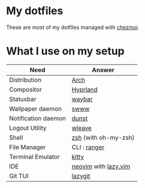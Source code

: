 # My dotfiles

These are most of my dotfiles managed with [chezmoi](https://www.chezmoi.io/).

# What I use on my setup

| Need                | Answer                                                                           |
|---------------------|----------------------------------------------------------------------------------|
| Distribution        | [Arch](https://archlinux.org/)                                                   |
| Compositor          | [Hyprland](https://hyprland.org/)                                                |
| Statusbar           | [waybar](https://github.com/Alexays/Waybar)                                      |
| Wallpaper daemon    | [swww](https://github.com/LGFae/swww)                                            |
| Notification daemon | [dunst](https://dunst-project.org/)                                              |
| Logout Utility      | [wleave](https://github.com/AMNatty/wleave)                                      |
| Shell               | [zsh](https://www.zsh.org/) (with oh-my-zsh)                                     |
| File Manager        | CLI : [ranger](https://ranger.fm/)                                               |
| Terminal Emulator   | [kitty](https://sw.kovidgoyal.net/kitty/)                                        |
| IDE                 | [neovim](https://neovim.io/) with [lazy.vim](https://github.com/folke/lazy.nvim) |
| Git TUI             | [lazygit](https://github.com/jesseduffield/lazygit)                              |

